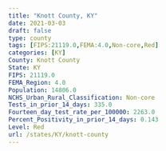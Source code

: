 ```yaml
---
title: "Knott County, KY"
date: 2021-03-03
draft: false
type: county
tags: [FIPS:21119.0,FEMA:4.0,Non-core,Red]
categories: [KY]
County: Knott County
State: KY
FIPS: 21119.0
FEMA_Region: 4.0
Population: 14806.0
NCHS_Urban_Rural_Classification: Non-core
Tests_in_prior_14_days: 335.0
Fourteen_day_test_rate_per_100000: 2263.0
Percent_Positivity_in_prior_14_days: 0.143
Level: Red
url: /states/KY/knott-county
---
```



